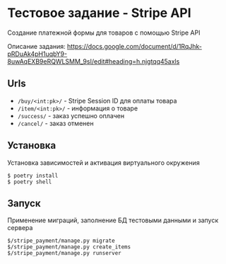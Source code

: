 # Тестовое задание - Stripe API
Создание платежной формы для товаров с помощью Stripe API

Описание задания: https://docs.google.com/document/d/1RqJhk-pRDuAk4pH1uqbY9-8uwAqEXB9eRQWLSMM_9sI/edit#heading=h.njgtqq45axls

## Urls
- `/buy/<int:pk>/` - Stripe Session ID для оплаты товара
- `/item/<int:pk>/` - информация о товаре
- `/success/` - заказ успешно оплачен
- `/cancel/` - заказ отменен

## Установка
Установка зависимостей и активация виртуального окружения
```shell
$ poetry install
$ poetry shell
```

## Запуск
Применение миграций, заполнение БД тестовыми данными и запуск сервера
```
$/stripe_payment/manage.py migrate
$/stripe_payment/manage.py create_items
$/stripe_payment/manage.py runserver
```
